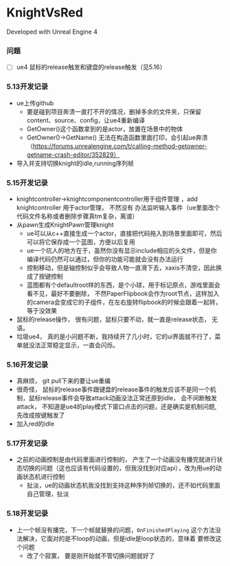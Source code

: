 # KnightVsRed

Developed with Unreal Engine 4

### 问题
-[ ] ue4 鼠标的release触发和键盘的release触发（见5.16）


### 5.13开发记录
* ue上传github
    - 要是碰到项目奔溃一直打不开的情况，删掉多余的文件夹，只保留content、source、config，让ue4重新编译
    - GetOwner()这个函数拿到的是actor，放置在场景中的物体
    - GetOwner()->GetName() 无法在构造函数里面打印，会引起ue奔溃（https://forums.unrealengine.com/t/calling-method-getowner-getname-crash-editor/352829）
* 导入并支持切换knight的idle,running序列帧

### 5.15开发记录
* knightcontroller->knightcomponentcontroller用于组件管理 ，add knightcontroller 用于actor管理， 不然没有
办法监听输入事件（ue里面改个代码文件名称或者删除步骤真tm复杂，离谱）
* 从pawn生成KnightPawn管理knight
  - ue可以从c++直接生成一个actor，直接把代码拖入到场景里面即可，然后可以将它保存成一个蓝图，方便以后复用
  - ue一个坑人的地方在于，虽然你没有显示include相应的头文件，但是你编译代码仍然可以通过，但你的功能可能就会没有办法运行
  - 控制移动，但是轴控制似乎会导致人物一直滑下去，xaxis不清空，因此换成了按键控制
  - 蓝图都有个defaultroot样的东西，是个小球，用于标记原点，游戏里面会看不见，最好不要删除，
不然PaperFlipbook会作为root节点，这样加入的camera会变成它的子组件，在左右旋转flipbook的时候会跟着一起转，等于没效果
* 鼠标的release操作， 很有问题，鼠标只要不动，就一直是release状态， 无语。
* 垃圾ue4， 真的是小问题不断，我持续开了几小时，它的ui界面就不行了，菜单就没法正常稳定显示，一直会闪烁。

### 5.16开发记录
* 真麻烦， git pull下来的要让ue重编
* 很奇怪， 鼠标的release事件跟键盘的release事件的触发应该不是同一个机制，鼠标release事件会导致attack动画没法正常还原到idle，
会不间断触发attack， 不知道是ue4的play模式下窗口点击的问题，还是确实是机制问题, 先改成按键触发了
* 加入red的idle

### 5.17开发记录
* 之前的动画控制是由代码里面进行控制的， 产生了一个动画没有播完就进行状态切换的问题（这也应该有代码设置的，但我没找到对应api），改为用ue的动画状态机进行控制
  * 扯淡，ue的动画状态机我没找到支持这种序列帧切换的，还不如代码里面自己管理，扯淡

### 5.18开发记录
* 上一个帧没有播完，下一个帧就替换的问题，`OnFinishedPlaying` 这个方法没法解决，它面对的是不loop的动画，但是idle是loop状态的，意味着
要修改这个问题
  * 改了个寂寞， 要是刚开始就不管切换问题就好了